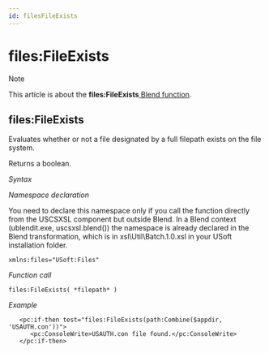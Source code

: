 ```yaml
---
id: filesFileExists
---
```


# files:FileExists



> [!NOTE]
> This article is about the **files:FileExists**[ Blend function](/docs/Repositories/Blend%20functions).

## **files:FileExists**

Evaluates whether or not a file designated by a full filepath exists on the file system.

Returns a boolean.

*Syntax*

*Namespace declaration*

You need to declare this namespace only if you call the function directly from the USCSXSL component but outside Blend. In a Blend context (ublendit.exe, uscsxsl.blend()) the namespace is already declared in the Blend transformation, which is in xsl\\Util\\Batch.1.0.xsl in your USoft installation folder.

```
xmlns:files="USoft:Files"
```

*Function call*

```
files:FileExists( *filepath* )
```

*Example*

```language-xml
   <pc:if-then test="files:FileExists(path:Combine($appdir, 'USAUTH.con'))">
      <pc:ConsoleWrite>USAUTH.con file found.</pc:ConsoleWrite>
   </pc:if-then>
```

 